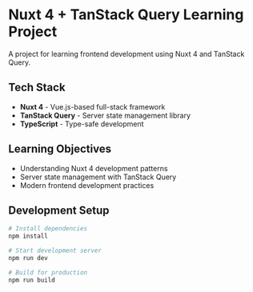 # Nuxt 4 + TanStack Query Learning Project

A project for learning frontend development using Nuxt 4 and TanStack Query.

## Tech Stack

- **Nuxt 4** - Vue.js-based full-stack framework
- **TanStack Query** - Server state management library
- **TypeScript** - Type-safe development

## Learning Objectives

- Understanding Nuxt 4 development patterns
- Server state management with TanStack Query
- Modern frontend development practices

## Development Setup

```bash
# Install dependencies
npm install

# Start development server
npm run dev

# Build for production
npm run build
```
